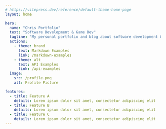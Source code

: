```yaml
---
# https://vitepress.dev/reference/default-theme-home-page
layout: home

hero:
  name: "Chris Portfolio"
  text: "Software Development & Game Dev"
  tagline: "My personal portfolio and blog about software development & game dev"
  actions:
    - theme: brand
      text: Markdown Examples
      link: /markdown-examples
    - theme: alt
      text: API Examples
      link: /api-examples
  image:
    src: /profile.png
    alt: Profile Picture

features:
  - title: Feature A
    details: Lorem ipsum dolor sit amet, consectetur adipiscing elit
  - title: Feature B
    details: Lorem ipsum dolor sit amet, consectetur adipiscing elit
  - title: Feature C
    details: Lorem ipsum dolor sit amet, consectetur adipiscing elit
---
```

